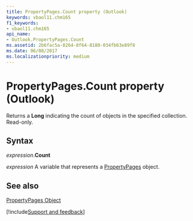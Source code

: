 ```yaml
---
title: PropertyPages.Count property (Outlook)
keywords: vbaol11.chm165
f1_keywords:
- vbaol11.chm165
api_name:
- Outlook.PropertyPages.Count
ms.assetid: 2b6fac5a-8264-8f64-8180-034fb63e89f8
ms.date: 06/08/2017
ms.localizationpriority: medium
---
```



# PropertyPages.Count property (Outlook)

Returns a **Long** indicating the count of objects in the specified collection. Read-only.


## Syntax

_expression_.**Count**

_expression_ A variable that represents a [PropertyPages](Outlook.PropertyPages.md) object.


## See also


[PropertyPages Object](Outlook.PropertyPages.md)

[!include[Support and feedback](~/includes/feedback-boilerplate.md)]